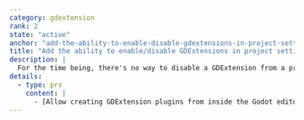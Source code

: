 ```yaml
---
category: gdextension
rank: 2
state: "active"
anchor: "add-the-ability-to-enable-disable-gdextensions-in-project-settings"
title: "Add the ability to enable/disable GDExtensions in project settings"
description: |
  For the time being, there's no way to disable a GDExtension from a project without deleting the related files themselves. We plan to create a dialog akin to the Plugin tab in the Project settings in order to easily enable and disable GDExtensions.
details:
  - type: prs
    content: |
      - [Allow creating GDExtension plugins from inside the Godot editor #90979](https://github.com/godotengine/godot/pull/90979)
---
```

